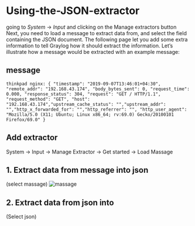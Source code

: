 # Using-the-JSON-extractor
going to *System* -> *Input* and clicking on the Manage extractors button
Next, you need to load a message to extract data from, and select the field containing the JSON document.
The following page let you add some extra information to tell Graylog how it should extract the information. Let’s illustrate how a message would be extracted with an example message:
## message
```
thinkpad nginx: { "timestamp": "2019-09-07T13:46:01+04:30", "remote_addr": "192.168.43.174", "body_bytes_sent": 0, "request_time": 0.000, "response_status": 304, "request": "GET / HTTP/1.1", "request_method": "GET", "host": "192.168.43.174","upstream_cache_status": "","upstream_addr": "","http_x_forwarded_for": "","http_referrer": "", "http_user_agent": "Mozilla/5.0 (X11; Ubuntu; Linux x86_64; rv:69.0) Gecko/20100101 Firefox/69.0" }
```
## Add extractor

System -> Input -> Manage Extractor -> Get started -> Load Massage 
## 1. Extract data from message into json
(select massage)
![massage](https://user-images.githubusercontent.com/36330171/64477089-a25b8e00-d1ac-11e9-9c6e-e1fc12b99e99.jpg)
## 2. Extract data from json into
(Select json)

